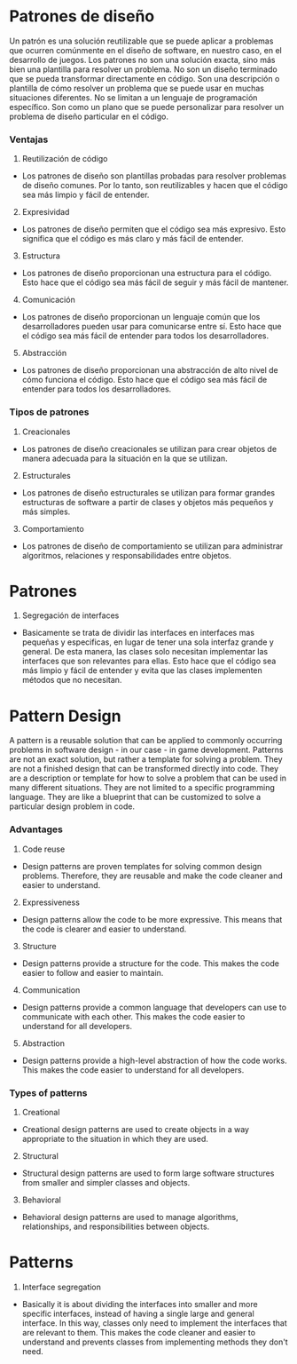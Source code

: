 # Patrones de diseño

Un patrón es una solución reutilizable que se puede aplicar a problemas que ocurren comúnmente en el diseño de software, en nuestro caso, en el desarrollo de juegos. Los patrones no son una solución exacta, sino más bien una plantilla para resolver un problema. No son un diseño terminado que se pueda transformar directamente en código. Son una descripción o plantilla de cómo resolver un problema que se puede usar en muchas situaciones diferentes. No se limitan a un lenguaje de programación específico. Son como un plano que se puede personalizar para resolver un problema de diseño particular en el código.

### Ventajas

1. Reutilización de código
  - Los patrones de diseño son plantillas probadas para resolver problemas de diseño comunes. Por lo tanto, son reutilizables y hacen que el código sea más limpio y fácil de entender.
2. Expresividad
  - Los patrones de diseño permiten que el código sea más expresivo. Esto significa que el código es más claro y más fácil de entender.
3. Estructura
  - Los patrones de diseño proporcionan una estructura para el código. Esto hace que el código sea más fácil de seguir y más fácil de mantener.
4. Comunicación
  - Los patrones de diseño proporcionan un lenguaje común que los desarrolladores pueden usar para comunicarse entre sí. Esto hace que el código sea más fácil de entender para todos los desarrolladores.
5. Abstracción
  - Los patrones de diseño proporcionan una abstracción de alto nivel de cómo funciona el código. Esto hace que el código sea más fácil de entender para todos los desarrolladores.

### Tipos de patrones

1. Creacionales
  - Los patrones de diseño creacionales se utilizan para crear objetos de manera adecuada para la situación en la que se utilizan. 
2. Estructurales
  - Los patrones de diseño estructurales se utilizan para formar grandes estructuras de software a partir de clases y objetos más pequeños y más simples.
3. Comportamiento
  - Los patrones de diseño de comportamiento se utilizan para administrar algoritmos, relaciones y responsabilidades entre objetos.

# Patrones

1. Segregación de interfaces
  - Basicamente se trata de dividir las interfaces en interfaces mas pequeñas y especificas, en lugar de tener una sola interfaz grande y general. De esta manera, las clases solo necesitan implementar las interfaces que son relevantes para ellas. Esto hace que el código sea más limpio y fácil de entender y evita que las clases implementen métodos que no necesitan.


# Pattern Design

A pattern is a reusable solution that can be applied to commonly occurring problems in software design - in our case - in game development. Patterns are not an exact solution, but rather a template for solving a problem. They are not a finished design that can be transformed directly into code. They are a description or template for how to solve a problem that can be used in many different situations. They are not limited to a specific programming language. They are like a blueprint that can be customized to solve a particular design problem in code.

### Advantages

1. Code reuse
  - Design patterns are proven templates for solving common design problems. Therefore, they are reusable and make the code cleaner and easier to understand.
2. Expressiveness
  - Design patterns allow the code to be more expressive. This means that the code is clearer and easier to understand.
3. Structure
  - Design patterns provide a structure for the code. This makes the code easier to follow and easier to maintain.
4. Communication
  - Design patterns provide a common language that developers can use to communicate with each other. This makes the code easier to understand for all developers.
5. Abstraction
  - Design patterns provide a high-level abstraction of how the code works. This makes the code easier to understand for all developers.

### Types of patterns

1. Creational
  - Creational design patterns are used to create objects in a way appropriate to the situation in which they are used.
2. Structural
  - Structural design patterns are used to form large software structures from smaller and simpler classes and objects.
3. Behavioral
  - Behavioral design patterns are used to manage algorithms, relationships, and responsibilities between objects.

# Patterns

1. Interface segregation
  - Basically it is about dividing the interfaces into smaller and more specific interfaces, instead of having a single large and general interface. In this way, classes only need to implement the interfaces that are relevant to them. This makes the code cleaner and easier to understand and prevents classes from implementing methods they don't need.